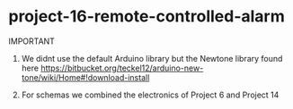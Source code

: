 # project-16-remote-controlled-alarm
IMPORTANT

1. We didnt use the default Arduino library but the Newtone library found here https://bitbucket.org/teckel12/arduino-new-tone/wiki/Home#!download-install

2. For schemas we combined the electronics of Project 6 and Project 14
